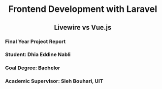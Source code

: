 <h1 style="text-align: center;">Frontend Development with Laravel</h1>

<h2 style="text-align: center;">Livewire vs Vue.js</h2>

### Final Year Project Report

### Student: Dhia Eddine Nabli

### Goal Degree: Bachelor

### Academic Supervisor: Sleh Bouhari, UIT


